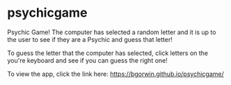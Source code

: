 # psychicgame

Psychic Game! The computer has selected a random letter and it is up to the user to see if they are a Psychic and guess that letter!

<p>
To guess the letter that the computer has selected, click letters on the you're keyboard and see if you can guess the right one!
<p>

To view the app, click the link here: https://bgorwin.github.io/psychicgame/
